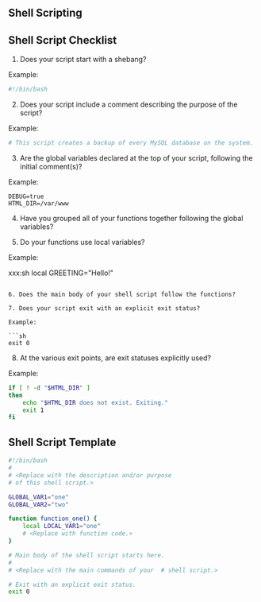 ## Shell Scripting

## Shell Script Checklist

1. Does your script start with a shebang?

Example:

```sh
#!/bin/bash
```

2. Does your script include a comment describing the purpose of the script?

Example:

```sh
# This script creates a backup of every MySQL database on the system.	
```

3. Are the global variables declared at the top of your script, following the initial comment(s)?

Example:

```:sh
DEBUG=true
HTML_DIR=/var/www
```

4. Have you grouped all of your functions together following the global variables?

5. Do your functions use local variables?

Example:

xxx:sh
local GREETING="Hello!"
```

6. Does the main body of your shell script follow the functions?

7. Does your script exit with an explicit exit status?

Example:

```sh
exit 0
```

8. At the various exit points, are exit statuses explicitly used?

Example:

```sh
if [ ! -d "$HTML_DIR" ]
then
	echo "$HTML_DIR does not exist. Exiting."
	exit 1
fi
```

## Shell Script Template

```sh
#!/bin/bash
#
# <Replace with the description and/or purpose
# of this shell script.>

GLOBAL_VAR1="one"
GLOBAL_VAR2="two"

function function_one() {
	local LOCAL_VAR1="one"
	# <Replace with function code.>
}

# Main body of the shell script starts here.
#
# <Replace with the main commands of your  # shell script.>

# Exit with an explicit exit status.
exit 0
```

